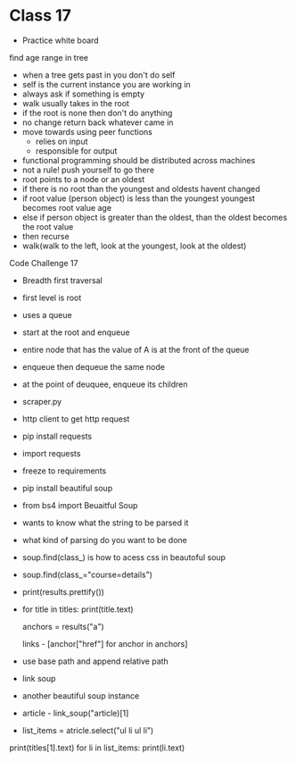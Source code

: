 # Class 17 

- Practice white board

find age range in tree

- when a tree gets past in you don't do self
- self is the current instance you are working in
- always ask if something is empty
- walk usually takes in the root
- if the root is none then don't do anything
- no change return back whatever came in
- move towards using peer functions
  - relies on input
  - responsible for output
- functional programming should be distributed across machines
- not a rule! push yourself to go there
- root points to a node or an oldest
- if there is no root than the youngest and oldests havent changed
- if root value (person object) is less than the youngest youngest becomes root value age
- else if person object is greater than the oldest, than the oldest becomes the root value
- then recurse
- walk(walk to the left, look at the youngest, look at the oldest)

Code Challenge 17

- Breadth first traversal
- first level is root
- uses a queue
- start at the root and enqueue
- entire node that has the value of A is at the front of the queue
- enqueue then dequeue the same node
- at the point of deuquee, enqueue its children 

- scraper.py
- http client to get http request
- pip install requests
- import requests
- freeze to requirements
- pip install beautiful soup
- from bs4 import Beuaitful Soup
- wants to know what the string to be parsed it 
- what kind of parsing do you want to be done
- soup.find(class_) is how to acess css in beautoful soup
- soup.find(class_="course=details")
- print(results.prettify())
- for title in titles:
    print(title.text)

    anchors = results("a")

    links - [anchor["href"] for anchor in anchors]

- use base path and append relative path 
- link soup
- another beautiful soup instance

- article - link_soup("article)[1]

- list_items = atricle.select("ul li ul li")

print(titles[1].text)
for li in list_items:
print(li.text)

